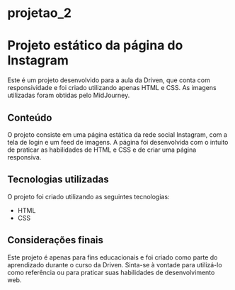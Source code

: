 # projetao_2
# Projeto estático da página do Instagram

Este é um projeto desenvolvido para a aula da Driven, que conta com responsividade e foi criado utilizando apenas HTML e CSS. As imagens utilizadas foram obtidas pelo MidJourney.

## Conteúdo

O projeto consiste em uma página estática da rede social Instagram, com a tela de login e um feed de imagens. A página foi desenvolvida com o intuito de praticar as habilidades de HTML e CSS e de criar uma página responsiva.

## Tecnologias utilizadas

O projeto foi criado utilizando as seguintes tecnologias:

- HTML
- CSS

## Considerações finais

Este projeto é apenas para fins educacionais e foi criado como parte do aprendizado durante o curso da Driven. Sinta-se à vontade para utilizá-lo como referência ou para praticar suas habilidades de desenvolvimento web.

